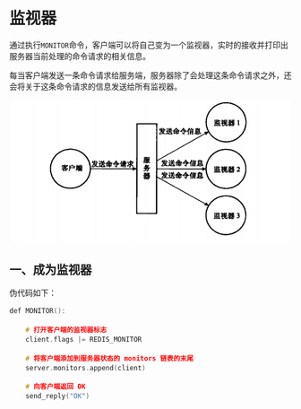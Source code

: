 # 监视器

通过执行`MONITOR`命令，客户端可以将自己变为一个监视器，实时的接收并打印出服务器当前处理的命令请求的相关信息。

每当客户端发送一条命令请求给服务端，服务器除了会处理这条命令请求之外，还会将关于这条命令请求的信息发送给所有监视器。

![命令的接收和信息的发送](./24-1.png)

## 一、成为监视器

伪代码如下：

```C
def MONITOR():

    # 打开客户端的监视器标志
    client.flags |= REDIS_MONITOR
    
    # 将客户端添加到服务器状态的 monitors 链表的末尾
    server.monitors.append(client)
    
    # 向客户端返回 OK
    send_reply("OK")
```

